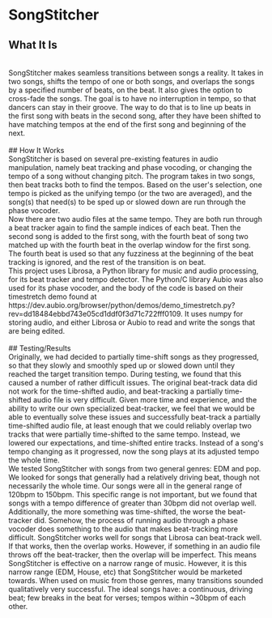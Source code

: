 # SongStitcher
## What It Is
<br>
SongStitcher makes seamless transitions between songs a reality. 
It takes in two songs, shifts the tempo of one or both songs, 
and overlaps the songs by a specified number of beats, on the beat. 
It also gives the option to cross-fade the songs. 
The goal is to have no interruption in tempo, so that dancers can stay in their groove. 
The way to do that is to line up beats in the first song with beats in the second song, 
after they have been shifted to have matching tempos at the end of the first song and beginning of the next.
<br>
<br>
## How It Works
<br>
SongStitcher is based on several pre-existing features in audio manipulation, 
namely beat tracking and phase vocoding, or changing the tempo of a song without changing pitch. 
The program takes in two songs, then beat tracks both to find the tempos. 
Based on the user's selection, one tempo is picked as the unifying tempo (or the two are averaged), 
and the song(s) that need(s) to be sped up or slowed down are run through the phase vocoder.
<br>
Now there are two audio files at the same tempo. 
They are both run through a beat tracker again to find the sample indices of each beat. 
Then the second song is added to the first song, 
with the fourth beat of song two matched up with the fourth beat in the overlap window for the first song. 
The fourth beat is used so that any fuzziness at the beginning of the beat tracking is ignored, 
and the rest of the transition is on beat.
<br>
This project uses Librosa, a Python library for music and audio processing, 
for its beat tracker and tempo detector. 
The Python/C library Aubio was also used for its phase vocoder, 
and the body of the code is based on their timestretch demo found at 
https://dev.aubio.org/browser/python/demos/demo_timestretch.py?rev=dd18484ebbd743e05cd1ddf0f3d71c722fff0109. 
It uses numpy for storing audio, and either Librosa or Aubio to read and write the songs that are being edited.
<br>
<br>
## Testing/Results
<br>
Originally, we had decided to partially time-shift songs as they progressed, 
so that they slowly and smoothly sped up or slowed down until they reached the target transition tempo. 
During testing, we found that this caused a number of rather difficult issues. 
The original beat-track data did not work for the time-shifted audio, 
and beat-tracking a partially time-shifted audio file is very difficult. 
Given more time and experience, and the ability to write our own specialized beat-tracker, 
we feel that we would be able to eventually solve these issues 
and successfully beat-track a partially time-shifted audio file, 
at least enough that we could reliably overlap two tracks that were partially time-shifted to the same tempo. 
Instead, we lowered our expectations, and time-shifted entire tracks. 
Instead of a song's tempo changing as it progressed, now the song plays at its adjusted tempo the whole time.
<br>
We tested SongStitcher with songs from two general genres: EDM and pop. 
We looked for songs that generally had a relatively driving beat, though not necessarily the whole time. 
Our songs were all in the general range of 120bpm to 150bpm. This specific range is not important, 
but we found that songs with a tempo difference of greater than 30bpm did not overlap well. 
Additionally, the more something was time-shifted, the worse the beat-tracker did. 
Somehow, the process of running audio through a phase vocoder does something to the audio 
that makes beat-tracking more difficult. SongStitcher works well for songs that Librosa can beat-track well. 
If that works, then the overlap works. However, if something in an audio file throws off the beat-tracker, 
then the overlap will be imperfect. This means SongStitcher is effective on a narrow range of music. 
However, it is this narrow range (EDM, House, etc) that SongStitcher would be marketed towards. 
When used on music from those genres, many transitions sounded qualitatively very successful. 
The ideal songs have: a continuous, driving beat; few breaks in the beat for verses; 
tempos within ~30bpm of each other.